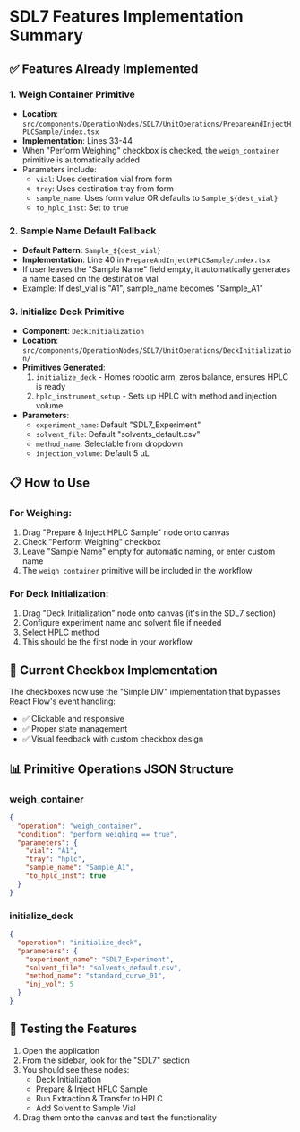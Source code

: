 # SDL7 Features Implementation Summary

## ✅ Features Already Implemented

### 1. Weigh Container Primitive
- **Location**: `src/components/OperationNodes/SDL7/UnitOperations/PrepareAndInjectHPLCSample/index.tsx`
- **Implementation**: Lines 33-44
- When "Perform Weighing" checkbox is checked, the `weigh_container` primitive is automatically added
- Parameters include:
  - `vial`: Uses destination vial from form
  - `tray`: Uses destination tray from form
  - `sample_name`: Uses form value OR defaults to `Sample_${dest_vial}`
  - `to_hplc_inst`: Set to `true`

### 2. Sample Name Default Fallback
- **Default Pattern**: `Sample_${dest_vial}`
- **Implementation**: Line 40 in `PrepareAndInjectHPLCSample/index.tsx`
- If user leaves the "Sample Name" field empty, it automatically generates a name based on the destination vial
- Example: If dest_vial is "A1", sample_name becomes "Sample_A1"

### 3. Initialize Deck Primitive
- **Component**: `DeckInitialization`
- **Location**: `src/components/OperationNodes/SDL7/UnitOperations/DeckInitialization/`
- **Primitives Generated**:
  1. `initialize_deck` - Homes robotic arm, zeros balance, ensures HPLC is ready
  2. `hplc_instrument_setup` - Sets up HPLC with method and injection volume
- **Parameters**:
  - `experiment_name`: Default "SDL7_Experiment"
  - `solvent_file`: Default "solvents_default.csv"
  - `method_name`: Selectable from dropdown
  - `injection_volume`: Default 5 μL

## 📋 How to Use

### For Weighing:
1. Drag "Prepare & Inject HPLC Sample" node onto canvas
2. Check "Perform Weighing" checkbox
3. Leave "Sample Name" empty for automatic naming, or enter custom name
4. The `weigh_container` primitive will be included in the workflow

### For Deck Initialization:
1. Drag "Deck Initialization" node onto canvas (it's in the SDL7 section)
2. Configure experiment name and solvent file if needed
3. Select HPLC method
4. This should be the first node in your workflow

## 🔧 Current Checkbox Implementation
The checkboxes now use the "Simple DIV" implementation that bypasses React Flow's event handling:
- ✅ Clickable and responsive
- ✅ Proper state management
- ✅ Visual feedback with custom checkbox design

## 📊 Primitive Operations JSON Structure

### weigh_container
```json
{
  "operation": "weigh_container",
  "condition": "perform_weighing == true",
  "parameters": {
    "vial": "A1",
    "tray": "hplc",
    "sample_name": "Sample_A1",
    "to_hplc_inst": true
  }
}
```

### initialize_deck
```json
{
  "operation": "initialize_deck",
  "parameters": {
    "experiment_name": "SDL7_Experiment",
    "solvent_file": "solvents_default.csv",
    "method_name": "standard_curve_01",
    "inj_vol": 5
  }
}
```

## 🎯 Testing the Features

1. Open the application
2. From the sidebar, look for the "SDL7" section
3. You should see these nodes:
   - Deck Initialization
   - Prepare & Inject HPLC Sample
   - Run Extraction & Transfer to HPLC
   - Add Solvent to Sample Vial
4. Drag them onto the canvas and test the functionality